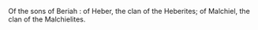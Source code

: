 Of the sons of Beriah : of Heber, the clan of the Heberites; of Malchiel, the clan of the Malchielites.
